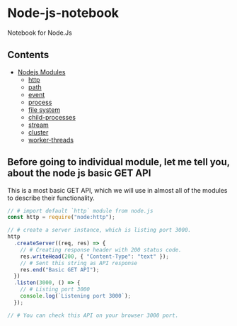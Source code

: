 # Node-js-notebook

Notebook for Node.Js

## Contents

- [Nodejs Modules](https://github.com/saikat-samanta/Node-js-notebook/tree/main/src/modules)
  - [http](https://github.com/saikat-samanta/Node-js-notebook/tree/main/src/modules/http)
  - [path](https://github.com/saikat-samanta/Node-js-notebook/tree/main/src/modules/path)
  - [event](https://github.com/saikat-samanta/Node-js-notebook/tree/main/src/modules/events)
  - [process](https://github.com/saikat-samanta/Node-js-notebook/tree/main/src/modules/process)
  - [file system](https://github.com/saikat-samanta/Node-js-notebook/tree/main/src/modules/fs)
  - [child-processes](https://github.com/saikat-samanta/Node-js-notebook/tree/main/src/modules/child-processes)
  - [stream](https://github.com/saikat-samanta/Node-js-notebook/tree/main/src/modules/stream)
  - [cluster](https://github.com/saikat-samanta/Node-js-notebook/tree/main/src/modules/cluster)
  - [worker-threads](https://github.com/saikat-samanta/Node-js-notebook/tree/main/src/modules/worker-threads)

## Before going to individual module, let me tell you, about the node js basic GET API

This is a most basic GET API, which we will use in almost all of the modules to describe their functionality.

```js
// # import default `http` module from node.js
const http = require("node:http");

// # create a server instance, which is listing port 3000.
http
  .createServer((req, res) => {
    // # Creating response header with 200 status code.
    res.writeHead(200, { "Content-Type": "text" });
    // # Sent this string as API response
    res.end("Basic GET API");
  })
  .listen(3000, () => {
    // # Listing port 3000
    console.log(`Listening port 3000`);
  });

// # You can check this API on your browser 3000 port.
```

